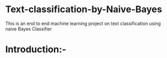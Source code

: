 # Text-classification-by-Naive-Bayes


This is an end to end machine learning project on text  classification using naive Bayes Classifier
# Introduction:-
